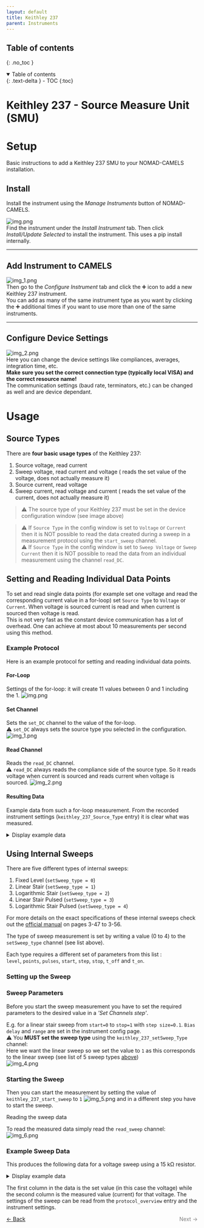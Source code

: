 ```yaml
---
layout: default
title: Keithley 237
parent: Instruments
---
```

## Table of contents
{: .no_toc }

<details open markdown="block">
  <summary>
    Table of contents
  </summary>
  {: .text-delta }
- TOC
{:toc}
</details>

# Keithley 237 - Source Measure Unit (SMU)
# Setup
Basic instructions to add a Keithley 237 SMU to your NOMAD-CAMELS installation.
## Install
Install the instrument using the _Manage Instruments_ button of NOMAD-CAMELS. 

![img.png](k237_img.png)\
Find the instrument under the _Install Instrument_ tab. Then click _Install/Update Selected_ to install the instrument. This uses a pip install internally.

---
## Add Instrument to CAMELS
![img_1.png](k237_img_1.png)\
Then go to the _Configure Instrument_ tab and click the &#10133; icon to add a new Keithley 237 instrument.\
You can add as many of the same instrument type as you want by  clicking the &#10133; additional times if you want to use more than one of the same instruments. 

---
## Configure Device Settings
![img_2.png](k237_img_2.png)\
Here you can change the device settings like compliances, averages, integration time, etc.\
**Make sure you set the correct connection type (typically local VISA) and the correct resource name!**\
The communication settings (baud rate, terminators, etc.) can be changed as well and are device dependant.

# Usage
## Source Types
There are **four basic usage types** of the Keithley 237:

1. Source voltage, read current
2. Sweep voltage, read current and voltage ( reads the set value of the voltage, does not actually measure it)
3. Source current, read voltage
4. Sweep current, read voltage and current ( reads the set value of the current, does not actually measure it)

> &#9888; The source type of your Keithley 237 must be set in the device configuration window (see image above)

> &#9888; If `Source Type` in the config window is set to `Voltage` or `Current` then it is NOT possible to read the data created during a sweep in a measurement protocol using the `start_sweep` channel.\
> &#9888; If `Source Type` in the config window is set to `Sweep Voltage` or `Sweep Current` then it is NOT possible to read the data from an individual measurement using the channel `read_DC`.  
 
## Setting and Reading Individual Data Points
To set and read single data points (for example set one voltage and read the corresponding current value in a for-loop) set `Source Type` to `Voltage` or `Current`. When voltage is sourced current is read and when current is sourced then voltage is read.\
This is not very fast as the constant device communication has a lot of overhead. One can achieve at most about 10 measurements per second using this method.

### Example Protocol
Here is an example protocol for setting and reading individual data points.
#### For-Loop
Settings of the for-loop: it will create 11 values between 0 and 1 including the 1.
![img.png](img.png)
#### Set Channel
Sets the `set_DC` channel to the value of the for-loop.\
&#9888; `set_DC` always sets the source type you selected in the configuration.
![img_1.png](img_1.png) 
#### Read Channel
Reads the `read_DC` channel.\
&#9888; `read_DC` always reads the compliance side of the source type. So it reads voltage when current is sourced and reads current when voltage is sourced.
![img_2.png](img_2.png)

#### Resulting Data
Example data from such a for-loop measurement. From the recorded instrument settings (`keithley_237_Source_Type` entry) it is clear what was measured.

<details>
  <summary>Display example data</summary>

<img src="img_3.png"/>

</details>

## Using Internal Sweeps
There are five different types of internal sweeps:
1. Fixed Level (`setSweep_type = 0`)
2. Linear Stair (`setSweep_type = 1`)
3. Logarithmic Stair (`setSweep_type = 2`)
4. Linear Stair Pulsed (`setSweep_type = 3`)
5. Logarithmic Stair Pulsed (`setSweep_type = 4`)

For more details on the exact specifications of these internal sweeps check out the [official manual](https://download.tek.com/manual/236_900_01E.pdf) on pages 3-47 to 3-56.

The type of sweep measurement is set by writing a value (0 to 4) to the  `setSweep_type` channel (see list above).

Each type requires a different set of parameters from this list :\
`level`, `points`, `pulses`, `start`, `step`, `stop`, `t_off` and `t_on`.

### Setting up the Sweep
### Sweep Parameters
Before you start the sweep measurement you have to set the required parameters to the desired value in a _'Set Channels step'_. 

E.g. for a linear stair sweep from `start=0` to `stop=1` with `step size=0.1`. `Bias delay` and `range` are set in the instrument config page.\
&#9888; You **MUST set the sweep type** using the `keithley_237_setSweep_Type` channel:\
Here we want the linear sweep so we set the value to `1` as this corresponds to the linear sweep (see list of 5 sweep types [above](#using-internal-sweeps))\
![img_4.png](img_4.png)

### Starting the Sweep

Then you can start the measurement by setting the value of `keithley_237_start_sweep` to `1`
![img_5.png](img_5.png)
and in a different step you have to start the sweep.

Reading the sweep data

To read the measured data simply read the `read_sweep` channel:
![img_6.png](img_6.png)

### Example Sweep Data

This produces the following data for a voltage sweep using a 15 k&#8486; resistor.

<details>
  <summary>Display example data</summary>

<img src="img_7.png"/>

</details>

The first column in the data is the set value (in this case the voltage) while the second column is the measured value (current) for that voltage.
The settings of the sweep can be read from the `protocol_overview` entry and the instrument settings.










<p style="text-align:left;">
  <a href="../instruments.html">&larr; Back</a>
  <span style="float:right; color:grey;">
    Next &rarr;
  </span>
</p>
